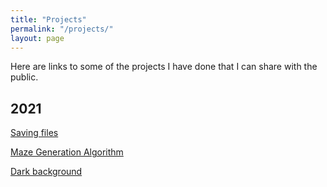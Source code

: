 ```yaml
---
title: "Projects"
permalink: "/projects/"
layout: page
---
```


Here are links to some of the projects I have done that I can share with the public. 

## 2021

[Saving files](https://github.com/tulimid1/savingFigures_matlabPython)

[Maze Generation Algorithm](https://tulimid1.github.io/Maze_Task/)

[Dark background](https://tulimid1.github.io/darkBackground_matlab/)
